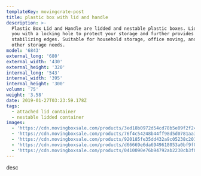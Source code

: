 ```yaml
---
templateKey: movingcrate-post
title: plastic box with lid and handle
description: >-
  Plastic Box Lid and Handle are lidded and nestable plastic boxes. Lid serves
  you with a locking hole to protect your storage and further provides
  stabilizing edges. Suitable for household storage, office moving, and any
  other storage needs.
model: '6843'
external_long: '680'
external_width: '430'
external_height: '320'
internal_long: '543'
internal_width: '395'
internal_height: '300'
volumn: '75'
weight: '3.58'
date: 2019-01-27T03:23:59.178Z
tags:
  - attached lid container
  - nestable lidded container
images:
  - 'https://cdn.movingboxsale.com/products/3ed18b0972d54cd78b5e09f2f24c0b0e.jpg'
  - 'https://cdn.movingboxsale.com/products/76f4c54248b44ff98d5d0781aa3755a2.jpg'
  - 'https://cdn.movingboxsale.com/products/920185fe35dd432a9c05238c20163996.jpg'
  - 'https://cdn.movingboxsale.com/products/d66669e6da6949618053a0bf9f0a902d.jpg'
  - 'https://cdn.movingboxsale.com/products/0410090e76b94792ab2230cb3f01848c.jpg'
---
```

desc
